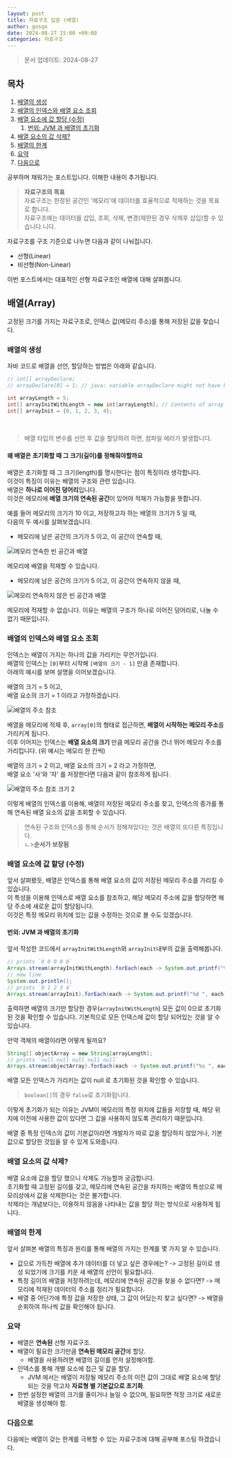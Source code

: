 ```yaml
---
layout: post
title: 자료구조 입문 (배열)
author: gosqo
date: 2024-08-27 15:00 +09:00
categories: 자료구조
---
```


> 문서 업데이트: 2024-08-27

## 목차   
1. [배열의 생성](#배열의-생성)
2. [배열의 인덱스와 배열 요소 조회](#배열의-인덱스와-배열-요소-조회)
3. [배열 요소에 값 할당 (수정)](#배열-요소에-값-할당-(수정))
    1. [번외: JVM 과 배열의 초기화](#번외-jvm-과-배열의-초기화)
4. [배열 요소의 값 삭제?](#배열-요소의-값-삭제?)
5. [배열의 한계](#배열의-한계)
6. [요약](#요약)
7. [다음으로](#다음으로)

공부하며 채워가는 포스트입니다. 이해한 내용이 추가됩니다.

> **자료구조의 목표**  
자료구조는 한정된 공간인 '메모리'에 데이터를 효율적으로 적재하는 것을 목표로 합니다.   
자료구조에는 데이터를 삽입, 조회, 삭제, 변경(제한된 경우 삭제후 삽입)할 수 있습니다.니다.

자료구조를 구조 기준으로 나누면 다음과 같이 나눠집니다.
* 선형(Linear)
* 비선형(Non-Linear)

이번 포스트에서는 대표적인 선형 자료구조인 배열에 대해 살펴봅니다.

## 배열(Array)
고정된 크기를 가지는 자료구조로, 인덱스 값(메모리 주소)를 통해 저장된 값을 찾습니다.

### 배열의 생성
자바 코드로 배열을 선언, 할당하는 방법은 아래와 같습니다.

```java
// int[] arrayDeclare;
// arrayDeclare[0] = 1; // java: variable arrayDeclare might not have been initialized

int arrayLength = 5;
int[] arrayInitWithLength = new int[arrayLength]; // Contents of array 'arrayInitWithLength' are read, but never written to
int[] arrayInit = {0, 1, 2, 3, 4};
```

<br />

> 배열 타입의 변수를 선언 후 값을 할당하려 하면, 컴파일 에러가 발생합니다.

#### 왜 배열은 초기화할 때 그 크기(길이)를 정해줘야할까요

배열은 초기화할 때 그 크기(length)를 명시한다는 점이 특징이라 생각합니다.   
이것이 특징이 이유는 배열의 구조와 관련 있습니다.   
배열은 **하나로 이어진 덩어리**입니다.   
이것은 메모리에 **배열 크기의 연속된 공간**이 있어야 적재가 가능함을 뜻합니다.   


예를 들어 메모리의 크기가 10 이고, 저장하고자 하는 배열의 크기가 5 일 때,   
다음의 두 예시를 살펴보겠습니다.

* 메모리에 남은 공간의 크기가 5 이고, 이 공간이 연속할 때,

![메모리 연속한 빈 공간과 배열](/assets/img/2024-08-27-자료구조-입문-배열/array-when-memory-has-continuous-room.png)

메모리에 배열을 적재할 수 있습니다.

* 메모리에 남은 공간의 크기가 5 이고, 이 공간이 연속하지 않을 때,

![메모리 연속하지 않은 빈 공간과 배열](/assets/img/2024-08-27-자료구조-입문-배열/array-when-memory-has-uncontinuous-room.png)

메모리에 적재할 수 없습니다. 이유는 배열의 구조가 하나로 이어진 덩어리로, 나눌 수 없기 때문입니다.

### 배열의 인덱스와 배열 요소 조회
인덱스는 배열이 가지는 하나의 값을 가리키는 무언가입니다.   
배열의 인덱스는 `[0]`부터 시작해 `[배열의 크기 - 1]` 만큼 존재합니다.   
아래의 예시를 보며 설명을 이어보겠습니다.   

배열의 크기 = 5 이고,   
배열 요소의 크기 = 1 이라고 가정하겠습니다.

![배열의 주소 참조](/assets/img/2024-08-27-자료구조-입문-배열/array-pointing.png)

배열을 메모리에 적재 후, `array[0]`의 형태로 접근하면, **배열이 시작하는 메모리 주소**를 가리키게 됩니다.   
이후 이어지는 인덱스는 **배열 요소의 크기** 만큼 메모리 공간을 건너 뛰어 메모리 주소를 가리킵니다. (위 예시는 메모리 한 칸씩)   

배열의 크기 = 2 이고, 
배열 요소의 크기 = 2 라고 가정하면,   
배열 요소 '사'와 '자' 를 저장한다면 다음과 같이 참조하게 됩니다.

![배열의 주소 참조 크기 2](/assets/img/2024-08-27-자료구조-입문-배열/array-pointing-2-sapces.png)

이렇게 배열의 인덱스를 이용해, 배열이 저장된 메모리 주소를 찾고, 인덱스의 증가를 통해 연속된 배열 요소의 값을 조회할 수 있습니다.

> 연속된 구조와 인덱스를 통해 순서가 정해져있다는 것은 배열의 또다른 특징입니다.   
ㄴ>**순서가 보장됨**

### 배열 요소에 값 할당 (수정)

앞서 살펴봤듯, 배열은 인덱스를 통해 배열 요소의 값이 저장된 메모리 주소를 가리킬 수 있습니다.   
이 특성을 이용해 인덱스로 배열 요소를 참조하고, 해당 메모리 주소에 값을 할당하면 해당 주소에 새로운 값이 할당됩니다.   
이것은 특정 메모리 위치에 있는 값을 수정하는 것으로 볼 수도 있겠습니다.

#### 번외: JVM 과 배열의 초기화

앞서 작성한 코드에서 `arrayInitWithLength`와 `arrayInit`내부의 값을 출력해봅니다.

```java
// prints `0 0 0 0 0`
Arrays.stream(arrayInitWithLength).forEach(each -> System.out.printf("%d ", each));
// new line
System.out.println();
// prints `0 1 2 3 4`
Arrays.stream(arrayInit).forEach(each -> System.out.printf("%d ", each));
```

출력하면 배열의 크기만 할당한 경우(`arrayInitWithLength`) 모든 값이 0으로 초기화된 것을 확인할 수 있습니다.
기본적으로 모든 인덱스에 값이 할당 되어있는 것을 알 수 있습니다.

만약 객체의 배열이라면 어떻게 될까요?

```java
String[] objectArray = new String[arrayLength];
// prints `null null null null null`
Arrays.stream(objectArray).forEach(each -> System.out.printf("%s ", each));
```

배열 모든 인덱스가 가리키는 값이 null 로 초기화된 것을 확인할 수 있습니다.   

> `boolean[]`의 경우 `false`로 초기화됩니다.

이렇게 초기화가 되는 이유는 JVM이 메모리의 특정 위치에 값들을 저장할 때, 해당 위치에 이전에 사용한 값이 있다면 그 값을 사용하지 않도록 관리하기 때문입니다.

배열 중 특정 인덱스의 값이 기본값이라면 개발자가 따로 값을 할당하지 않았거나, 기본값으로 할당한 것임을 알 수 있게 도와줍니다.

### 배열 요소의 값 삭제?

배열 요소에 값을 할당 했으니 삭제도 가능할까 궁금합니다.   
초기화할 때 고정된 길이를 갖고, 메모리에 연속된 공간을 차지하는 배열의 특성으로 메모리상에서 값을 삭제한다는 것은 불가합니다.   
삭제라는 개념보다는, 이용하지 않음을 나타내는 값을 할당 하는 방식으로 사용하게 됩니다.

### 배열의 한계

앞서 살펴본 배열의 특징과 원리를 통해 배열의 가지는 한계를 몇 가지 알 수 있습니다.
* 값으로 가득찬 배열에 추가 데이터를 더 넣고 싶은 경우에는? -> 고정된 길이로 생성 되었기에 크기를 키운 새 배열의 선언이 필요합니다.
* 특정 길이의 배열을 저장하려는데, 메모리에 연속된 공간을 찾을 수 없다면? -> 메모리에 적재된 데이터의 주소를 정리가 필요합니다.
* 배열 중 어딘가에 특정 값을 저장한 상태, 그 값이 어딨는지 찾고 싶다면? -> 배열을 순회하여 하나씩 값을 확인해야 됩니다.

### 요약

* 배열은 **연속된** 선형 자료구조.
* 배열이 필요한 크기만큼 **연속된 메모리 공간**에 할당.
    * 배열을 사용하려면 배열의 길이를 먼저 설정해야함.
* 인덱스를 통해 개별 요소에 접근 및 값을 할당.
    * JVM 에서는 배열이 저장될 메모리 주소의 이전 값이 그대로 배열 요소에 할당되는 것을 막고자 **자료형 별 기본값으로 초기화**.
* 한번 설정한 배열의 크기를 줄이거나 늘일 수 없으며, 필요하면 적정 크기로 새로운 배열을 생성해야 함.

### 다음으로

다음에는 배열이 갖는 한계를 극복할 수 있는 자료구조에 대해 공부해 포스팅 하겠습니다.
